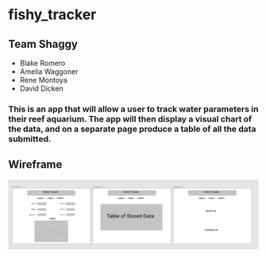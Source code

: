 # fishy_tracker

## Team Shaggy

* Blake Romero
* Amelia Waggoner
* Rene Montoya
* David Dicken

### This is an app that will allow a user to track water parameters in their reef aquarium. The app will then display a visual chart of the data, and on a separate page produce a table of all the data submitted.

## Wireframe

![](fishy_tracker_wireframe.PNG)

